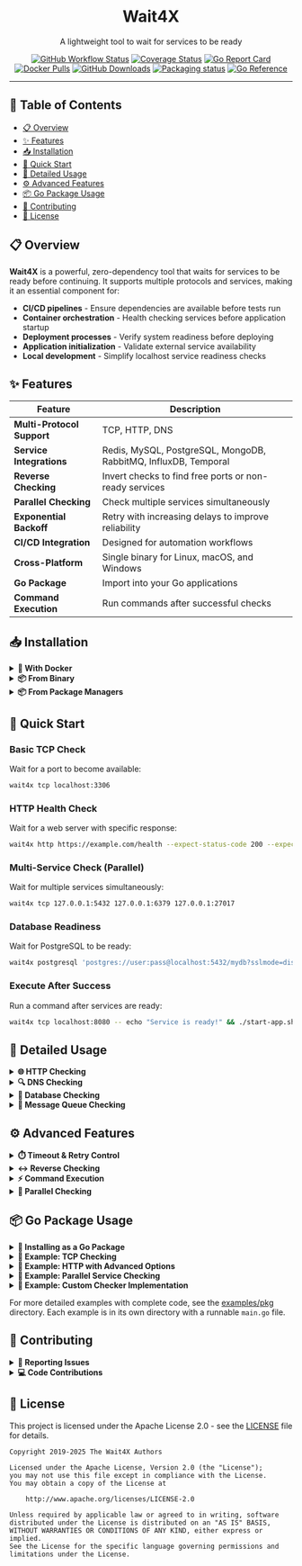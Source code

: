 <div align="center">
  <h1>Wait4X</h1>
  <p>A lightweight tool to wait for services to be ready</p>

  [![GitHub Workflow Status](https://img.shields.io/github/actions/workflow/status/atkrad/wait4x/ci.yaml?branch=main&style=flat-square)](https://github.com/atkrad/wait4x/actions/workflows/ci.yaml)
  [![Coverage Status](https://img.shields.io/coverallsCoverage/github/atkrad/wait4x?branch=main&style=flat-square)](https://coveralls.io/github/atkrad/wait4x?branch=main)
  [![Go Report Card](https://goreportcard.com/badge/wait4x.dev/v3?style=flat-square)](https://goreportcard.com/report/wait4x.dev/v3)
  [![Docker Pulls](https://img.shields.io/docker/pulls/atkrad/wait4x?logo=docker&style=flat-square)](https://hub.docker.com/r/atkrad/wait4x)
  [![GitHub Downloads](https://img.shields.io/github/downloads/atkrad/wait4x/total?logo=github&style=flat-square)](https://github.com/atkrad/wait4x/releases)
  [![Packaging status](https://img.shields.io/repology/repositories/wait4x?style=flat-square)](https://repology.org/project/wait4x/versions)
  [![Go Reference](https://img.shields.io/badge/reference-007D9C.svg?style=flat-square&logo=go&logoColor=white&labelColor=5C5C5C)](https://pkg.go.dev/wait4x.dev/v3)

</div>

---

## 📑 Table of Contents

- [📋 Overview](#-overview)
- [✨ Features](#-features)
- [📥 Installation](#-installation)
- [🚀 Quick Start](#-quick-start)
- [📖 Detailed Usage](#-detailed-usage)
- [⚙️ Advanced Features](#️-advanced-features)
- [📦 Go Package Usage](#-go-package-usage)
- [🤝 Contributing](#-contributing)
- [📄 License](#-license)

## 📋 Overview

**Wait4X** is a powerful, zero-dependency tool that waits for services to be ready before continuing. It supports multiple protocols and services, making it an essential component for:

- **CI/CD pipelines** - Ensure dependencies are available before tests run
- **Container orchestration** - Health checking services before application startup
- **Deployment processes** - Verify system readiness before deploying
- **Application initialization** - Validate external service availability
- **Local development** - Simplify localhost service readiness checks

## ✨ Features

| Feature | Description |
|---------|-------------|
| **Multi-Protocol Support** | TCP, HTTP, DNS |
| **Service Integrations** | Redis, MySQL, PostgreSQL, MongoDB, RabbitMQ, InfluxDB, Temporal |
| **Reverse Checking** | Invert checks to find free ports or non-ready services |
| **Parallel Checking** | Check multiple services simultaneously |
| **Exponential Backoff** | Retry with increasing delays to improve reliability |
| **CI/CD Integration** | Designed for automation workflows |
| **Cross-Platform** | Single binary for Linux, macOS, and Windows |
| **Go Package** | Import into your Go applications |
| **Command Execution** | Run commands after successful checks |

## 📥 Installation

<details>
<summary><b>🐳 With Docker</b></summary>

Wait4X provides automatically updated Docker images within Docker Hub:

```bash
# Pull the image
docker pull atkrad/wait4x:latest

# Run the container
docker run --rm atkrad/wait4x:latest --help
```
</details>

<details>
<summary><b>📦 From Binary</b></summary>

Download the appropriate version for your platform from the [releases page](https://github.com/atkrad/wait4x/releases):

**Linux:**
```bash
curl -LO https://github.com/atkrad/wait4x/releases/latest/download/wait4x-linux-amd64.tar.gz
tar -xf wait4x-linux-amd64.tar.gz -C /tmp
sudo mv /tmp/wait4x-linux-amd64/wait4x /usr/local/bin/
```

**macOS:**
```bash
curl -LO https://github.com/atkrad/wait4x/releases/latest/download/wait4x-darwin-amd64.tar.gz
tar -xf wait4x-darwin-amd64.tar.gz -C /tmp
sudo mv /tmp/wait4x-darwin-amd64/wait4x /usr/local/bin/
```

**Windows:**
```bash
curl -LO https://github.com/atkrad/wait4x/releases/latest/download/wait4x-windows-amd64.tar.gz
tar -xf wait4x-windows-amd64.tar.gz
# Move to a directory in your PATH
```

**Verify checksums:**
```bash
curl -LO https://github.com/atkrad/wait4x/releases/latest/download/wait4x-linux-amd64.tar.gz.sha256sum
sha256sum --check wait4x-linux-amd64.tar.gz.sha256sum
```
</details>

<details>
<summary><b>📦 From Package Managers</b></summary>

**Alpine Linux:**
```bash
apk add wait4x
```

**Arch Linux (AUR):**
```bash
yay -S wait4x-bin
```

**NixOS:**
```bash
nix-env -iA nixpkgs.wait4x
```

**Windows (Scoop):**
```bash
scoop install wait4x
```

[![Packaging status](https://repology.org/badge/vertical-allrepos/wait4x.svg?exclude_unsupported=1)](https://repology.org/project/wait4x/versions)
</details>

## 🚀 Quick Start

### Basic TCP Check

Wait for a port to become available:

```bash
wait4x tcp localhost:3306
```

### HTTP Health Check

Wait for a web server with specific response:

```bash
wait4x http https://example.com/health --expect-status-code 200 --expect-body-regex '"status":"UP"'
```

### Multi-Service Check (Parallel)

Wait for multiple services simultaneously:

```bash
wait4x tcp 127.0.0.1:5432 127.0.0.1:6379 127.0.0.1:27017
```

### Database Readiness

Wait for PostgreSQL to be ready:

```bash
wait4x postgresql 'postgres://user:pass@localhost:5432/mydb?sslmode=disable'
```

### Execute After Success

Run a command after services are ready:

```bash
wait4x tcp localhost:8080 -- echo "Service is ready!" && ./start-app.sh
```

## 📖 Detailed Usage

<details>
<summary><b>🌐 HTTP Checking</b></summary>

### Checking with Status Code

Wait for an HTTP endpoint to return a specific status code:

```bash
wait4x http https://api.example.com/health --expect-status-code 200
```

### Checking Response Body with Regex

Wait for an HTTP endpoint to return a response that matches a regex pattern:

```bash
wait4x http https://api.example.com/status --expect-body-regex '"status":\s*"healthy"'
```

### Checking Response Body with JSON Path

Wait for a specific JSON field to exist or have a specific value:

```bash
wait4x http https://api.example.com/status --expect-body-json "services.database.status"
```

This uses [GJSON Path Syntax](https://github.com/tidwall/gjson#path-syntax) for powerful JSON querying.

### Checking Response Body with XPath

Wait for an HTML/XML response to match an XPath query:

```bash
wait4x http https://example.com --expect-body-xpath "//div[@id='status']"
```

### Custom Request Headers

Send specific headers with your HTTP request:

```bash
wait4x http https://api.example.com \
  --request-header "Authorization: Bearer token123" \
  --request-header "Content-Type: application/json"
```

### Checking Response Headers

Wait for a response header to match a pattern:

```bash
wait4x http https://api.example.com --expect-header "Content-Type=application/json"
```
</details>

<details>
<summary><b>🔍 DNS Checking</b></summary>

### Check A Records

```bash
# Basic existence check
wait4x dns A example.com

# With expected IP
wait4x dns A example.com --expected-ip 93.184.216.34

# Using specific nameserver
wait4x dns A example.com --expected-ip 93.184.216.34 -n 8.8.8.8
```

### Check AAAA Records (IPv6)

```bash
wait4x dns AAAA example.com --expected-ip "2606:2800:220:1:248:1893:25c8:1946"
```

### Check CNAME Records

```bash
wait4x dns CNAME www.example.com --expected-domain example.com
```

### Check MX Records

```bash
wait4x dns MX example.com --expected-domain "mail.example.com"
```

### Check NS Records

```bash
wait4x dns NS example.com --expected-nameserver "ns1.example.com"
```

### Check TXT Records

```bash
wait4x dns TXT example.com --expected-value "v=spf1 include:_spf.example.com ~all"
```
</details>

<details>
<summary><b>💾 Database Checking</b></summary>

### MySQL

```bash
# TCP connection
wait4x mysql 'user:password@tcp(localhost:3306)/mydb'

# Unix socket
wait4x mysql 'user:password@unix(/var/run/mysqld/mysqld.sock)/mydb'
```

### PostgreSQL

```bash
# TCP connection
wait4x postgresql 'postgres://user:password@localhost:5432/mydb?sslmode=disable'

# Unix socket
wait4x postgresql 'postgres://user:password@/mydb?host=/var/run/postgresql'
```

### MongoDB

```bash
wait4x mongodb 'mongodb://user:password@localhost:27017/mydb?maxPoolSize=20'
```

### Redis

```bash
# Basic connection
wait4x redis redis://localhost:6379

# With authentication and database selection
wait4x redis redis://user:password@localhost:6379/0

# Check for key existence
wait4x redis redis://localhost:6379 --expect-key "session:active"

# Check for key with specific value (regex)
wait4x redis redis://localhost:6379 --expect-key "status=^ready$"
```

### InfluxDB

```bash
wait4x influxdb http://localhost:8086
```
</details>

<details>
<summary><b>🚌 Message Queue Checking</b></summary>

### RabbitMQ

```bash
wait4x rabbitmq 'amqp://guest:guest@localhost:5672/myvhost'
```

### Temporal

```bash
# Server check
wait4x temporal server localhost:7233

# Worker check (with namespace and task queue)
wait4x temporal worker localhost:7233 \
  --namespace my-namespace \
  --task-queue my-queue

# Check for specific worker identity
wait4x temporal worker localhost:7233 \
  --namespace my-namespace \
  --task-queue my-queue \
  --expect-worker-identity-regex "worker-.*"
```
</details>

## ⚙️ Advanced Features

<details>
<summary><b>⏱️ Timeout & Retry Control</b></summary>

### Setting Timeout

Limit the total time Wait4X will wait:

```bash
wait4x tcp localhost:8080 --timeout 30s
```

### Setting Interval

Control how frequently Wait4X retries:

```bash
wait4x tcp localhost:8080 --interval 2s
```

### Exponential Backoff

Use exponential backoff for more efficient retries:

```bash
wait4x http https://api.example.com \
  --backoff-policy exponential \
  --backoff-exponential-coefficient 2.0 \
  --backoff-exponential-max-interval 30s
```
</details>

<details>
<summary><b>↔️ Reverse Checking</b></summary>

Wait for a port to become free:

```bash
wait4x tcp localhost:8080 --invert-check
```

Wait for a service to stop:

```bash
wait4x http https://service.local/health --expect-status-code 200 --invert-check
```
</details>

<details>
<summary><b>⚡ Command Execution</b></summary>

Execute commands after successful wait:

```bash
wait4x tcp localhost:3306 -- ./deploy.sh
```

Chain multiple commands:

```bash
wait4x redis redis://localhost:6379 -- echo "Redis is ready" && ./init-redis.sh
```
</details>

<details>
<summary><b>🔄 Parallel Checking</b></summary>

Wait for multiple services simultaneously:

```bash
wait4x tcp localhost:3306 localhost:6379 localhost:27017
```

Note that this waits for ALL specified services to be ready.
</details>

## 📦 Go Package Usage

<details>
<summary><b>🔌 Installing as a Go Package</b></summary>

Add Wait4X to your Go project:

```bash
go get wait4x.dev/v3
```

Import the packages you need:

```go
import (
    "context"
    "time"
    
    "wait4x.dev/v3/checker/tcp"      // TCP checker
    "wait4x.dev/v3/checker/http"     // HTTP checker
    "wait4x.dev/v3/checker/redis"    // Redis checker
    "wait4x.dev/v3/waiter"           // Waiter functionality
)
```
</details>

<details>
<summary><b>🌟 Example: TCP Checking</b></summary>

```go
// Create a context with timeout
ctx, cancel := context.WithTimeout(context.Background(), 30*time.Second)
defer cancel()

// Create a TCP checker
tcpChecker := tcp.New("localhost:6379", tcp.WithTimeout(5*time.Second))

// Wait for the TCP port to be available
err := waiter.WaitContext(
    ctx,
    tcpChecker,
    waiter.WithTimeout(time.Minute),
    waiter.WithInterval(2*time.Second),
    waiter.WithBackoffPolicy("exponential"),
)
if err != nil {
    log.Fatalf("Failed to connect: %v", err)
}

fmt.Println("Service is ready!")
```
</details>

<details>
<summary><b>🌟 Example: HTTP with Advanced Options</b></summary>

```go
// Create HTTP headers
headers := http.Header{}
headers.Add("Authorization", "Bearer token123")
headers.Add("Content-Type", "application/json")

// Create an HTTP checker with validation
checker := http.New(
    "https://api.example.com/health",
    http.WithTimeout(5*time.Second),
    http.WithExpectStatusCode(200),
    http.WithExpectBodyJSON("status"),
    http.WithExpectBodyRegex(`"healthy":\s*true`),
    http.WithExpectHeader("Content-Type=application/json"),
    http.WithRequestHeaders(headers),
)

// Wait for the API to be ready
err := waiter.WaitContext(ctx, checker, options...)
```
</details>

<details>
<summary><b>🌟 Example: Parallel Service Checking</b></summary>

```go
// Create checkers for multiple services
checkers := []checker.Checker{
    redis.New("redis://localhost:6379"),
    postgresql.New("postgres://user:pass@localhost:5432/db"),
    http.New("http://localhost:8080/health"),
}

// Wait for all services in parallel
err := waiter.WaitParallelContext(
    ctx, 
    checkers,
    waiter.WithTimeout(time.Minute),
    waiter.WithBackoffPolicy(waiter.BackoffPolicyExponential),
)
```
</details>

<details>
<summary><b>🌟 Example: Custom Checker Implementation</b></summary>

```go
// Define your custom checker
type FileChecker struct {
    filePath string
    minSize  int64
}

// Implement Checker interface
func (f *FileChecker) Identity() (string, error) {
    return fmt.Sprintf("file(%s)", f.filePath), nil
}

func (f *FileChecker) Check(ctx context.Context) error {
    // Check if context is done
    select {
    case <-ctx.Done():
        return ctx.Err()
    default:
        // Continue checking
    }

    fileInfo, err := os.Stat(f.filePath)
    if err != nil {
        if os.IsNotExist(err) {
            return checker.NewExpectedError(
                "file does not exist", 
                err,
                "path", f.filePath,
            )
        }
        return err
    }

    if fileInfo.Size() < f.minSize {
        return checker.NewExpectedError(
            "file is smaller than expected",
            nil,
            "path", f.filePath,
            "actual_size", fileInfo.Size(),
            "expected_min_size", f.minSize,
        )
    }

    return nil
}
```
</details>

For more detailed examples with complete code, see the [examples/pkg](examples/pkg) directory. Each example is in its own directory with a runnable `main.go` file.

## 🤝 Contributing

<details>
<summary><b>🐛 Reporting Issues</b></summary>

If you encounter a bug or have a feature request, please open an issue:
- **[Report a bug](https://github.com/atkrad/wait4x/issues/new?template=bug_report.md)**
- **[Request a feature](https://github.com/atkrad/wait4x/issues/new?template=feature_request.md)**

Please include as much information as possible, including:
- Wait4X version
- Command-line arguments
- Expected vs. actual behavior
- Any error messages
</details>

<details>
<summary><b>💻 Code Contributions</b></summary>

1. Fork the repository
2. Create a feature branch: `git checkout -b feature/your-feature-name`
3. Make your changes
4. Add tests for your changes
5. Run the tests: `make test`
6. Commit your changes: `git commit -am 'Add awesome feature'`
7. Push the branch: `git push origin feature/your-feature-name`
8. Create a Pull Request
</details>

## 📄 License

This project is licensed under the Apache License 2.0 - see the [LICENSE](LICENSE) file for details.

```
Copyright 2019-2025 The Wait4X Authors

Licensed under the Apache License, Version 2.0 (the "License");
you may not use this file except in compliance with the License.
You may obtain a copy of the License at

    http://www.apache.org/licenses/LICENSE-2.0

Unless required by applicable law or agreed to in writing, software
distributed under the License is distributed on an "AS IS" BASIS,
WITHOUT WARRANTIES OR CONDITIONS OF ANY KIND, either express or implied.
See the License for the specific language governing permissions and
limitations under the License.
```
